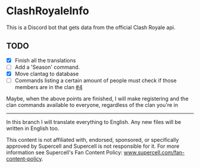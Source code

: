 # ClashRoyaleInfo

This is a Discord bot that gets data from the official Clash Royale api.

## TODO
- [x] Finish all the translations
- [ ] Add a 'Season' command.
- [X] Move clantag to database
- [ ] Commands listing a certain amount of people must check if those members are in the clan [#4](/../../issues/4#issuecomment-656353194)

Maybe, when the above points are finished, I will make registering and the clan commands available to everyone, regardless of the clan you're in<br />
<hr />

In this branch I will translate everything to English. Any new files will be written in English too.


This content is not affiliated with, endorsed, sponsored, or specifically approved by Supercell and Supercell is not responsible for it. For more information see Supercell's Fan Content Policy: www.supercell.com/fan-content-policy.

